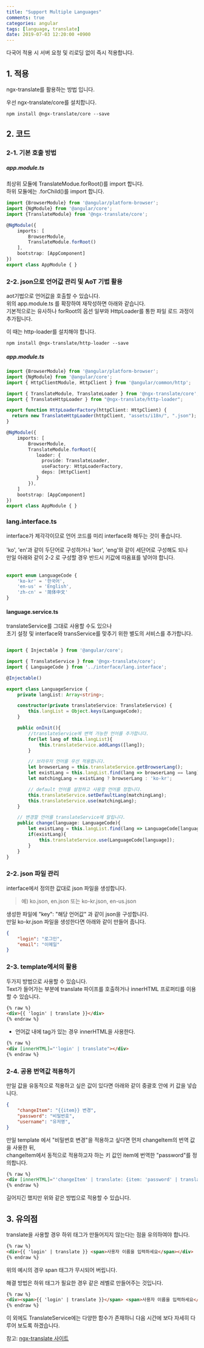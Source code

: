 ```yaml
---
title: "Support Multiple Languages"
comments: true
categories: angular
tags: [language, translate]
date: 2019-07-03 12:20:00 +0900
---
```



다국어 적용 시 서버 요청 및 리로딩 없이 즉시 적용합니다.


## 1. 적용

ngx-translate를 활용하는 방법 입니다.<br>

우선 ngx-translate/core를 설치합니다.<br>

```
npm install @ngx-translate/core --save
```
    

## 2. 코드

### 2-1. 기본 호출 방법

##### app.module.ts

최상위 모듈에 TranslateModue.forRoot()를 import 합니다.<br>
하위 모듈에는 .forChild()를 import 합니다.<br>

```ts
import {BrowserModule} from '@angular/platform-browser';
import {NgModule} from '@angular/core';
import {TranslateModule} from '@ngx-translate/core';

@NgModule({
    imports: [
        BrowserModule,
        TranslateModule.forRoot()
    ],
    bootstrap: [AppComponent]
})
export class AppModule { }
```


### 2-2. json으로 언어값 관리 및 AoT 기법 활용

aot기법으로 언어값을 호출할 수 있습니다. <br>
위의 app.module.ts 를 확장하여 재작성하면 아래와 같습니다.<br>
기본적으로는 유사하나 forRoot의 옵션 일부와 HttpLoader를 통한 파일 로드 과정이 추가됩니다.<br>

이 때는 http-loader를 설치해야 합니다.<br>

```
npm install @ngx-translate/http-loader --save
```

##### app.module.ts

```ts
import {BrowserModule} from '@angular/platform-browser';
import {NgModule} from '@angular/core';
import { HttpClientModule, HttpClient } from '@angular/common/http';

import { TranslateModule, TranslateLoader } from '@ngx-translate/core';
import { TranslateHttpLoader } from "@ngx-translate/http-loader";

export function HttpLoaderFactory(httpClient: HttpClient) {
  return new TranslateHttpLoader(httpClient, "assets/i18n/", ".json");
}

@NgModule({
    imports: [
        BrowserModule,
        TranslateModule.forRoot({
           loader: {
             provide: TranslateLoader,
             useFactory: HttpLoaderFactory,
             deps: [HttpClient]
           }
        }),
    ]
    bootstrap: [AppComponent]
})
export class AppModule { }
```

### lang.interface.ts

interface가 제각각이므로 언어 코드를 미리 interface화 해두는 것이 좋습니다.<br><br>
'ko', 'en'과 같이 두단어로 구성하거나 'kor', 'eng'와 같이 세단어로 구성해도 되나 <br>
만일 아래와 같이 2-2 로 구성할 경우 반드시 키값에 따옴표를 넣어야 합니다.<br><br>


```ts
export enum LanguageCode {
    'ko-kr' = '한국어',
    'en-us' = 'English',
    'zh-cn' = '简体中文'
}
```


#### language.service.ts

translateService를 그대로 사용할 수도 있으나 <br>초기 설정 및 interface와 transService를 맞추기 위한 별도의 서비스를 추가합니다.<br>

```ts

import { Injectable } from '@angular/core';

import { TranslateService } from '@ngx-translate/core';
import { LanguageCode } from '../interface/lang.interface';

@Injectable()

export class LanguageService {
    private langList: Array<string>;

    constructor(private translateService: TranslateService) {
        this.langList = Object.keys(LanguageCode);
    }

    public onInit(){
        //translateService에 변역 가능한 언어를 추가합니다.
        for(let lang of this.langList){
            this.translateService.addLangs([lang]);
        }

        // 브라우저 언어를 우선 적용합니다.
        let browserLang = this.translateService.getBrowserLang();
        let existLang = this.langList.find(lang => browserLang == lang);
        let matchingLang = existLang ? browserLang : 'ko-kr';

        // default 언어를 설정하고 사용할 언어를 정합니다.
        this.translateService.setDefaultLang(matchingLang);
        this.translateService.use(matchingLang);
    }

    // 변경할 언어를 translateService에 알립니다.
    public change(language: LanguageCode){
        let existLang = this.langList.find(lang => LanguageCode[language] == lang);
        if(existLang){
            this.translateService.use(LanguageCode[language]);
        }
    }
}
```

### 2-2. json 파일 관리

interface에서 정의한 값대로 json 파일을 생성합니다.<br>
> 예) ko.json, en.json 또는 ko-kr.json, en-us.json

생성한 파일에 "key": "해당 언어값" 과 같이 json을 구성합니다.<br>
만일 ko-kr.json 파일을 생성한다면 아래와 같이 만들어 줍니다.<br>

```json
{
    "login": "로그인",
    "email": "이메일" 
}
```

### 2-3. template에서의 활용

두가지 방법으로 사용할 수 있습니다.<br>
Text가 들어가는 부분에 translate 파이프를 호출하거나 innerHTML 프로퍼티를 이용할 수 있습니다.<br>

```html
{% raw %}
<div>{{ 'login' | translate }}</div>
{% endraw %}
```

- 언어값 내에 tag가 있는 경우 innerHTML을 사용한다.

```html
{% raw %}
<div [innerHTML]="'login' | translate"></div>
{% endraw %}
```

### 2-4. 공용 번역값 적용하기

만일 값을 유동적으로 적용하고 싶은 값이 있다면 아래와 같이 중괄호 안에 키 값을 넣습니다.<br>

```json
{
    "changeItem": "{{item}} 변경",
    "password": "비밀번호",
    "username": "유저명",
}
```

만일 template 에서 "비밀번호 변경"을 적용하고 싶다면 먼저 changeItem의 번역 값을 사용한 뒤,<br>
changeItem에서 동적으로 적용하고자 하는 키 값인 item에 번역한 "password"를 정의합니다. <br>

```html
{% raw %}
<div [innerHTML]="'changeItem' | translate: {item: 'password' | translate } "></div>
{% endraw %}
```

길어지긴 했지만 위와 같은 방법으로 적용할 수 있습니다.<br>


## 3. 유의점

translate을 사용할 경우 하위 태그가 만들어지지 않는다는 점을 유의하여야 합니다.<br>

```html
{% raw %}
<div>{{ 'login' | translate }} <span>사용자 이름을 입력하세요</span></div>
{% endraw %}
```

위의 예시의 경우 span 태그가 무시되어 버립니다.<br>

해결 방법은 하위 태그가 필요한 경우 같은 레벨로 만들어주는 것입니다.<br>

```html
{% raw %}
<div><span>{{ 'login' | translate }}</span> <span>사용자 이름을 입력하세요</span></div>
{% endraw %}
```



이 외에도 TranslateService에는 다양한 함수가 존재하니 다음 시간에 보다 자세히 다루어 보도록 하겠습니다.<br>

참고: [ngx-translate 사이트](https://github.com/ngx-translate/core)